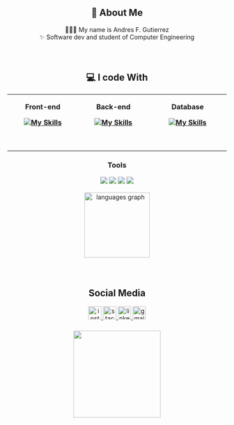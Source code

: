 <h2 align="center">👤 About Me</h2>

<p align="center">👨🏽‍💻 My name is Andres F. Gutierrez<br>✨ Software dev and student of Computer Engineering

###
<br/>  


<h2 align="center" >💻 I code With</h2>

<table align="center"><tr><td valign="top" width="400" height="130">
<p align="center" ><b>Front-end<b/></p> 
<div align="center">
 
  [![My Skills](https://skillicons.dev/icons?i=react,html,css)](https://skillicons.dev)
     
</div>


</td><td valign="top" width="400" height="130">
<p align="center" ><b>Back-end<b/></p> 
<div align="center">
 
[![My Skills](https://skillicons.dev/icons?i=java,js,ts)](https://skillicons.dev)

</div>


</td><td valign="top" width="400" height="130">
 <p align="center" ><b>Database<b/></p> 
<div align="center">
 
[![My Skills](https://skillicons.dev/icons?i=aws,mysql,mongo)](https://skillicons.dev)

</div>

</table>


<h3 align="center" >Tools</h3>
<div align="center">

<img src="https://img.shields.io/badge/git-%2312100E.svg?&style=for-the-badge&logo=git&logoColor=white&color=black" />
<img src="https://img.shields.io/badge/github-%2312100E.svg?&style=for-the-badge&logo=github&logoColor=white&color=black" />
<img src="https://img.shields.io/badge/adobe-%2312100E.svg?&style=for-the-badge&logo=adobe&logoColor=white&color=black" />
<img src="https://img.shields.io/badge/notion-%2312100E.svg?&style=for-the-badge&logo=notion&logoColor=white&color=black" />

<br>
<br>

<div align = center>
 <img src="https://github-readme-stats.vercel.app/api/top-langs?username=FELIPEGTZ23&locale=en&hide_title=false&layout=compact&card_width=320&langs_count=5&theme=tokyonight&hide_border=false&order=2" height="150" alt="languages graph"  />
</div>

###
<br/>  

<h2 align="center">Social Media</h2>
<div align="center">
  <a href="https://www.instagram.com/felipegtz23/" target="_blank">
    <img src="https://img.shields.io/static/v1?message=Instagram&logo=instagram&label=&color=E4405F&logoColor=white&labelColor=&style=for-the-badge" height="30" alt="instagram logo"  />
  </a>
  <a href="https://stackoverflow.com/users/22186538/andres-f-gutierrez" target="_blank">
    <img src="https://img.shields.io/static/v1?message=Stackoverflow&logo=stackoverflow&label=&color=FE7A16&logoColor=white&labelColor=&style=for-the-badge" height="30" alt="stackoverflow logo"  />
  </a>
  <a href="https://www.linkedin.com/in/andres-gutierrez-103438290/" target="_blank">
    <img src="https://img.shields.io/static/v1?message=LinkedIn&logo=linkedin&label=&color=0077B5&logoColor=white&labelColor=&style=for-the-badge" height="30" alt="linkedin logo"  />
  </a>
  <a href="http://maito:andresgutierrezdeveloper@gmail.com" target="_blank">
    <img src="https://img.shields.io/static/v1?message=Gmail&logo=gmail&label=&color=D14836&logoColor=white&labelColor=&style=for-the-badge" height="30" alt="gmail logo"  />
  </a>
</div>

###

<div align="center">
  <img height="200" src="https://i.giphy.com/media/v1.Y2lkPTc5MGI3NjExYjJjODAzbGpoZWVpcXZzamowOHAxbTI0cmxpNG90ejF4anRsaW0xYiZlcD15MV9pbnRlcm5hbF9naWZfYnlfaWQmY3Q9Zw/11KzOet1ElBDz2/giphy.gif"  />
</div>


